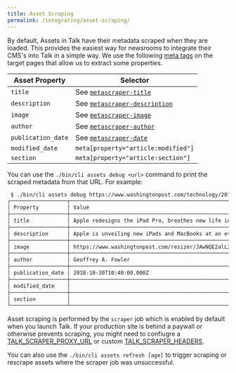 ```yaml
---
title: Asset Scraping
permalink: /integrating/asset-scraping/
---
```


By default, Assets in Talk have their metadata scraped when they are loaded.
This provides the easiest way for newsrooms to integrate their CMS's into Talk
in a simple way. We use the following
[meta tags](https://developer.mozilla.org/en-US/docs/Web/HTML/Element/meta) on
the target pages that allow us to extract some properties.

| Asset Property     | Selector |
|--------------------|----------|
| `title`            | See [`metascraper-title`](https://github.com/microlinkhq/metascraper/blob/dc664c37ea1b238b1e3e9d5342edfacc9027892c/packages/metascraper-title/index.js) |
| `description`      | See [`metascraper-description`](https://github.com/microlinkhq/metascraper/blob/dc664c37ea1b238b1e3e9d5342edfacc9027892c/packages/metascraper-description/index.js) |
| `image`            | See [`metascraper-image`](https://github.com/microlinkhq/metascraper/blob/dc664c37ea1b238b1e3e9d5342edfacc9027892c/packages/metascraper-image/index.js) |
| `author`           | See [`metascraper-author`](https://github.com/microlinkhq/metascraper/blob/dc664c37ea1b238b1e3e9d5342edfacc9027892c/packages/metascraper-author/index.js) |
| `publication_date` | See [`metascraper-date`](https://github.com/microlinkhq/metascraper/blob/dc664c37ea1b238b1e3e9d5342edfacc9027892c/packages/metascraper-date/index.js) |
| `modified_date`    | `meta[property="article:modified"]` |
| `section`          | `meta[property="article:section"]` |

You can use the `./bin/cli assets debug <url>` command to print the scraped metadata
from that URL. For example:

```bash
 $ ./bin/cli assets debug https://www.washingtonpost.com/technology/2018/10/30/apple-event-october-ipad-pro-macbook-air/
┌──────────────────┬──────────────────────────────────────────────────────────────────────────────────────────────────────────────────────────────────────────────────────────────────────────────────┐
│ Property         │ Value                                                                                                                                                                            │
├──────────────────┼──────────────────────────────────────────────────────────────────────────────────────────────────────────────────────────────────────────────────────────────────────────────────┤
│ title            │ Apple redesigns the iPad Pro, breathes new life in the MacBook Air                                                                                                               │
├──────────────────┼──────────────────────────────────────────────────────────────────────────────────────────────────────────────────────────────────────────────────────────────────────────────────┤
│ description      │ Apple is unveiling new iPads and MacBooks at an event in New York starting at 10 a.m. Fowler is there and will report in with the news and hands-on analysis throughout the day. │
├──────────────────┼──────────────────────────────────────────────────────────────────────────────────────────────────────────────────────────────────────────────────────────────────────────────────┤
│ image            │ https://www.washingtonpost.com/resizer/JAwNQE2alL2JjiWrbXeJ46wZHqA=/1484x0/arc-anglerfish-washpost-prod-washpost.s3.amazonaws.com/public/G5TWBFW4LAI6RC5MX7QB7TODUY.jpg          │
├──────────────────┼──────────────────────────────────────────────────────────────────────────────────────────────────────────────────────────────────────────────────────────────────────────────────┤
│ author           │ Geoffrey A. Fowler                                                                                                                                                               │
├──────────────────┼──────────────────────────────────────────────────────────────────────────────────────────────────────────────────────────────────────────────────────────────────────────────────┤
│ publication_date │ 2018-10-30T10:40:00.000Z                                                                                                                                                         │
├──────────────────┼──────────────────────────────────────────────────────────────────────────────────────────────────────────────────────────────────────────────────────────────────────────────────┤
│ modified_date    │                                                                                                                                                                                  │
├──────────────────┼──────────────────────────────────────────────────────────────────────────────────────────────────────────────────────────────────────────────────────────────────────────────────┤
│ section          │                                                                                                                                                                                  │
└──────────────────┴──────────────────────────────────────────────────────────────────────────────────────────────────────────────────────────────────────────────────────────────────────────────────┘
```

Asset scraping is performed by the `scraper` job which is enabled by default when you launch Talk. If your production site is behind a paywall or otherwise prevents scraping, you might need to confiugre a [TALK_SCRAPER_PROXY_URL](/talk/advanced-configuration/#talk-scraper-proxy-url) or custom [TALK_SCRAPER_HEADERS](/talk/advanced-configuration/#talk-scraper-headers). 


You can also use the `./bin/cli assets refresh [age]` to trigger scraping or rescrape assets where the scraper job was unsuccessful. 